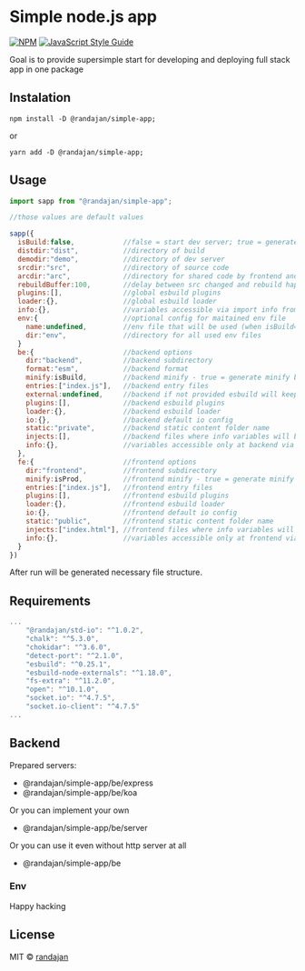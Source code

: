 # Simple node.js app

[![NPM](https://img.shields.io/npm/v/@randajan/simple-app.svg)](https://www.npmjs.com/package/@randajan/simple-lib) [![JavaScript Style Guide](https://img.shields.io/badge/code_style-standard-brightgreen.svg)](https://standardjs.com)

Goal is to provide supersimple start for developing and deploying full stack app in one package

## Instalation

```console
npm install -D @randajan/simple-app;
```

or

```console
yarn add -D @randajan/simple-app;
```

## Usage

```javascript
import sapp from "@randajan/simple-app";

//those values are default values

sapp({
  isBuild:false,            //false = start dev server; true = generate minify build
  distdir:"dist",           //directory of build
  demodir:"demo",           //directory of dev server
  srcdir:"src",             //directory of source code
  arcdir:"arc",             //directory for shared code by frontend and backend
  rebuildBuffer:100,        //delay between src changed and rebuild happend
  plugins:[],               //global esbuild plugins
  loader:{},                //global esbuild loader
  info:{},                  //variables accessible via import info from "@randajan/simple-app/info"
  env:{                     //optional config for maitained env file
    name:undefined,         //env file that will be used (when isBuild=true this is ignored)
    dir:"env",              //directory for all used env files
  }
  be:{                      //backend options
    dir:"backend",          //backend subdirectory
    format:"esm",           //backend format
    minify:isBuild,         //backend minify - true = generate minify build; if null then isProd 
    entries:["index.js"],   //backend entry files
    external:undefined,     //backend if not provided esbuild will keep all node_modules external
    plugins:[],             //backend esbuild plugins
    loader:{},              //backend esbuild loader
    io:{},                  //backend default io config
    static:"private",       //backend static content folder name
    injects:[],             //backend files where info variables will be injected between brackets {{name}}
    info:{},                //variables accessible only at backend via import info from "@randajan/simple-app/info"
  },
  fe:{                      //frontend options
    dir:"frontend",         //frontend subdirectory
    minify:isProd,          //frontend minify - true = generate minify build; if null then isProd 
    entries:["index.js"],   //frontend entry files
    plugins:[],             //frontend esbuild plugins
    loader:{},              //frontend esbuild loader
    io:{},                  //frontend default io config
    static:"public",        //frontend static content folder name
    injects:["index.html"], //frontend files where info variables will be injected between brackets {{name}}
    info:{},                //variables accessible only at frontend via import info from "@randajan/simple-app/info"
  }
})

```

After run will be generated necessary file structure.

## Requirements

```javascript
...
    "@randajan/std-io": "^1.0.2",
    "chalk": "^5.3.0",
    "chokidar": "^3.6.0",
    "detect-port": "^2.1.0",
    "esbuild": "^0.25.1",
    "esbuild-node-externals": "^1.18.0",
    "fs-extra": "^11.2.0",
    "open": "^10.1.0",
    "socket.io": "^4.7.5",
    "socket.io-client": "^4.7.5"
...
```

## Backend
Prepared servers:

- @randajan/simple-app/be/express
- @randajan/simple-app/be/koa

Or you can implement your own 
- @randajan/simple-app/be/server

Or you can use it even without http server at all
- @randajan/simple-app/be

### Env


Happy hacking

## License

MIT © [randajan](https://github.com/randajan)